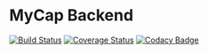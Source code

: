 # MyCap Backend

[![Build Status](https://travis-ci.com/dinopuguh/mycap-backend.svg?branch=master)](https://travis-ci.com/dinopuguh/mycap-backend) [![Coverage Status](https://coveralls.io/repos/github/dinopuguh/mycap-backend/badge.svg?branch=v1&t=XRxrq4)](https://coveralls.io/github/dinopuguh/mycap-backend?branch=v1) [![Codacy Badge](https://app.codacy.com/project/badge/Grade/8849d5d1244c4a2da311f34d1a73455e)](https://www.codacy.com/gh/dinopuguh/mycap-backend/dashboard?utm_source=github.com&amp;utm_medium=referral&amp;utm_content=dinopuguh/mycap-backend&amp;utm_campaign=Badge_Grade)

